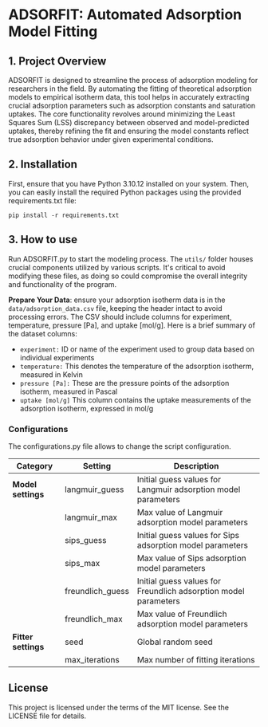 # ADSORFIT: Automated Adsorption Model Fitting

## 1. Project Overview
ADSORFIT is designed to streamline the process of adsorption modeling for researchers in the field. By automating the fitting of theoretical adsorption models to empirical isotherm data, this tool helps in accurately extracting crucial adsorption parameters such as adsorption constants and saturation uptakes. The core functionality revolves around minimizing the Least Squares Sum (LSS) discrepancy between observed and model-predicted uptakes, thereby refining the fit and ensuring the model constants reflect true adsorption behavior under given experimental conditions.

## 2. Installation
First, ensure that you have Python 3.10.12 installed on your system. Then, you can easily install the required Python packages using the provided requirements.txt file:

`pip install -r requirements.txt` 

## 3. How to use
Run ADSORFIT.py to start the modeling process. The `utils/` folder houses crucial components utilized by various scripts. It's critical to avoid modifying these files, as doing so could compromise the overall integrity and functionality of the program. 

**Prepare Your Data**: ensure your adsorption isotherm data is in the `data/adsorption_data.csv` file, keeping the header intact to avoid processing errors. The CSV should include columns for experiment, temperature, pressure [Pa], and uptake [mol/g]. Here is a brief summary of the dataset columns:

- `experiment:` ID or name of the experiment used to group data based on individual experiments
- `temperature:` This denotes the temperature of the adsorption isotherm, measured in Kelvin
- `pressure [Pa]:` These are the pressure points of the adsorption isotherm, measured in Pascal
- `uptake [mol/g]` This column contains the uptake measurements of the adsorption isotherm, expressed in mol/g

### Configurations
The configurations.py file allows to change the script configuration. 

| Category            | Setting          | Description                                                     |
|-------------------- |------------------|-----------------------------------------------------------------|
| **Model settings**  | langmuir_guess   | Initial guess values for Langmuir adsorption model parameters   |
|                     | langmuir_max     | Max value of Langmuir adsorption model parameters               |
|                     | sips_guess       | Initial guess values for Sips adsorption model parameters       |
|                     | sips_max         | Max value of Sips adsorption model parameters                   |
|                     | freundlich_guess | Initial guess values for Freundlich adsorption model parameters |
|                     | freundlich_max   | Max value of Freundlich adsorption model parameters             |
| **Fitter settings** | seed             | Global random seed                                              |
|                     | max_iterations   | Max number of fitting iterations                                | 

## License
This project is licensed under the terms of the MIT license. See the LICENSE file for details.



